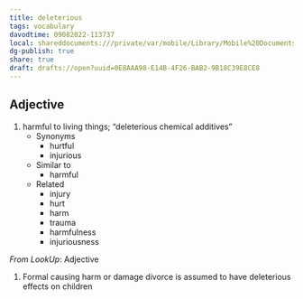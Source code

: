 ```yaml
---
title: deleterious
tags: vocabulary
davodtime: 09082022-113737
local: shareddocuments:///private/var/mobile/Library/Mobile%20Documents/iCloud~md~obsidian/Documents/OBSHIDDIAN/drafts/0E8AAA98-E14B-4F26-BAB2-9B18C39E8CE8.md
dg-publish: true
share: true
draft: drafts://open?uuid=0E8AAA98-E14B-4F26-BAB2-9B18C39E8CE8
---
```



## Adjective

1. harmful to living things; “deleterious chemical additives”
	- Synonyms
		- hurtful
		- injurious
	- Similar to
		- harmful
	- Related
		- injury
		- hurt
		- harm
		- trauma
		- harmfulness
		- injuriousness

*From LookUp*:
Adjective
1.	Formal causing harm or damage
divorce is assumed to have deleterious effects on children